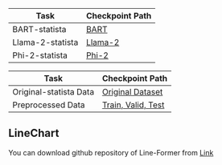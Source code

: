 | Task  | Checkpoint Path |
| ------------- | ------------- |
| BART-statista  | [BART]((https://drive.google.com/drive/folders/11LR04uykHoj06cX-bdgQJPVJ7iDjFl0f?usp=sharing))  |
| Llama-2-statista  | [Llama-2](https://drive.google.com/drive/folders/1lVPTLUVJoJPaKe9HqCgAu2MsfKb4u9yY?usp=sharing)  |
| Phi-2-statista  | [Phi-2](https://drive.google.com/drive/folders/1BieO3-FfdQy4TKSOhG9HBvpnXvdS3qTK?usp=sharing)  |

| Task  | Checkpoint Path |
| ------------- | ------------- |
| Original-statista Data |[Original Dataset](https://github.com/vis-nlp/Chart-to-text) |
| Preprocessed Data |[Train, Valid, Test](https://drive.google.com/drive/folders/1v9sxXq8qNjy124dD_dHVeejDL0pU0ntf?usp=sharing) |

## LineChart

You can download github repository of Line-Former from [Link](https://github.com/TheJaeLal/LineFormer)

